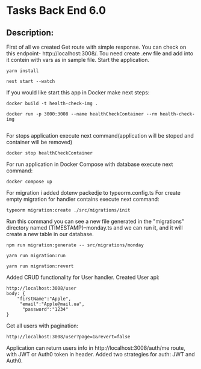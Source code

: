# Tasks Back End 6.0
## Description:
First of all we created Get route with simple response.
You can check on this endpoint- http://localhost:3008/.
Tou need create .env file and add into it contein with vars as in sample file.
Start the application.
```
yarn install

nest start --watch
```
If you would like start this app in Docker make next steps:
```
docker build -t health-check-img . 

docker run -p 3000:3008 --name healthCheckContainer --rm health-check-img
 
```
For stops application execute next command(application will be stoped and container will be removed) 
```
docker stop healthCheckContainer
```

For run application in Docker Compose with database execute next command:
```
docker compose up
```
For migration i added dotenv packedje to  typeorm.config.ts
For create empty migration for handler contains execute next command:
```
typeorm migration:create ./src/migrations/init
```
Run this command you can see a new file generated in the "migrations" directory named {TIMESTAMP}-monday.ts and
we can run it, and it will create a new table in our database.
```
npm run migration:generate -- src/migrations/monday

yarn run migration:run

yarn run migration:revert

```
Added CRUD functionality for User handler. Created User api:
```
http://localhost:3008/user
body: {
    "firstName":"Apple",
     "email":"Apple@mail.ua",
      "password":"1234"
}
```
Get all users with pagination:
```
http://localhost:3008/user?page=1&revert=false
```
Application can return users info in http://localhost:3008/auth/me route, with JWT or Auth0 token in header.
Added two strategies for auth: JWT and Auth0.
```